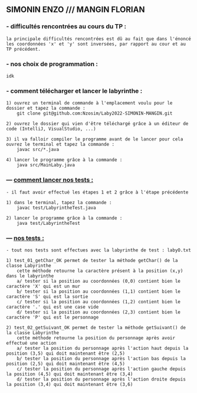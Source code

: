 ## SIMONIN ENZO  ///  MANGIN FLORIAN

### - difficultés rencontrées au cours du TP :
    la principale difficultés rencontrées est dû au fait que dans l'énoncé
    les coordonnées 'x' et 'y' sont inversées, par rapport au cour et au TP précédent.

### - nos choix de programmation :
    idk

### - comment télécharger et lancer le labyrinthe :
    1) ouvrez un terminal de commande à l'emplacement voulu pour le dossier et tapez la commande :
        git clone git@github.com:Nzosim/Laby2022-SIMONIN-MANGIN.git

    2) ouvrez le dossier qui vien d'être téléchargé grâce à un éditeur de code (IntelliJ, VisualStudio, ...)

    3) il va falloir compiler le programme avant de le lancer pour cela ouvrez le terminal et tapez la commande :
        javac src/*.java
    
    4) lancer le programme grâce à la commande :
        java src/MainLaby.java

### — [comment lancer nos tests :](https://github.com/Nzosim/Laby2022-SIMONIN-MANGIN/blob/main/test/LabyrintheTest.java)
    - il faut avoir effectué les étapes 1 et 2 grâce à l'étape précédente 
    
    1) dans le terminal, tapez la commande :
        javac test/LabyrintheTest.java

    2) lancer le programme grâce à la commande :
        java test/LabyrintheTest

### — [nos tests :](https://github.com/Nzosim/Laby2022-SIMONIN-MANGIN/blob/main/test/LabyrintheTest.java)
    - tout nos tests sont effectues avec la labyrinthe de test : labyO.txt

    1) test_01_getChar_OK permet de tester la méthode getChar() de la classe Labyrinthe
        cette méthode retourne la caractère présent à la position (x,y) dans le labyrinthe
        a/ tester si la position au coordonnées (0,0) contient bien le caractère 'X' qui est un mur
        b/ tester si la position au coordonnées (1,1) contient bien le caractère 'S' qui est la sortie
        c/ tester si la position au coordonnées (1,2) contient bien le caractère '.' qui est une case vide
        d/ tester si la position au coordonnées (2,3) contient bien le caractère 'P' qui est le personnage

    2) test_02_getSuivant_OK permet de tester la méthode getSuivant() de la classe Labyrinthe
        cette méthode retourne la position du personnage après avoir effectué une action
        a/ tester la position du personnage après l'action haut depuis la position (3,5) qui doit maintenant être (2,5)
        b/ tester la position du personnage après l'action bas depuis la position (2,5) qui doit maintenant être (4,5)
        c/ tester la position du personnage après l'action gauche depuis la position (4,5) qui doit maintenant être (3,4)
        d/ tester la position du personnage après l'action droite depuis la position (3,4) qui doit maintenant être (3,6)
